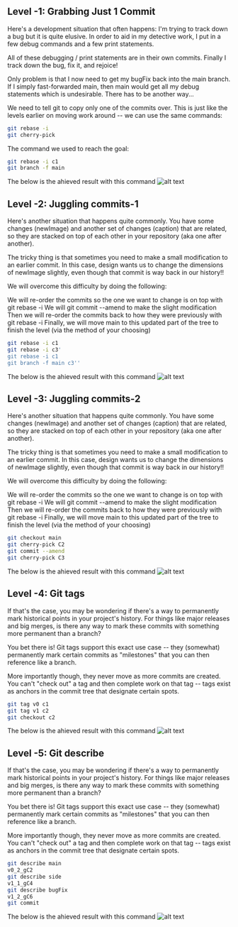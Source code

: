 ## Level -1: Grabbing Just 1 Commit

Here's a development situation that often happens: I'm trying to track down a bug but it is quite elusive. In order to aid in my detective work, I put in a few debug commands and a few print statements.

All of these debugging / print statements are in their own commits. Finally I track down the bug, fix it, and rejoice!

Only problem is that I now need to get my bugFix back into the main branch. If I simply fast-forwarded main, then main would get all my debug statements which is undesirable. There has to be another way...

We need to tell git to copy only one of the commits over. This is just like the levels earlier on moving work around -- we can use the same commands:

```bash
git rebase -i
git cherry-pick
```

The command we used to reach the goal:

```bash
git rebase -i c1
git branch -f main
```

The below is the ahieved result with this command
![alt text](https://res.cloudinary.com/dhdyhdvxd/image/upload/v1739947651/4_1_omlbwy.png)

## Level -2: Juggling commits-1

Here's another situation that happens quite commonly. You have some changes (newImage) and another set of changes (caption) that are related, so they are stacked on top of each other in your repository (aka one after another).

The tricky thing is that sometimes you need to make a small modification to an earlier commit. In this case, design wants us to change the dimensions of newImage slightly, even though that commit is way back in our history!!

We will overcome this difficulty by doing the following:

We will re-order the commits so the one we want to change is on top with git rebase -i
We will git commit --amend to make the slight modification
Then we will re-order the commits back to how they were previously with git rebase -i
Finally, we will move main to this updated part of the tree to finish the level (via the method of your choosing)

```bash
git rebase -i c1
git rebase -i c3'
git rebase -i c1
git branch -f main c3''
```

The below is the ahieved result with this command
![alt text](https://res.cloudinary.com/dhdyhdvxd/image/upload/v1739948215/4_2_wdgwd9.png)

## Level -3: Juggling commits-2

Here's another situation that happens quite commonly. You have some changes (newImage) and another set of changes (caption) that are related, so they are stacked on top of each other in your repository (aka one after another).

The tricky thing is that sometimes you need to make a small modification to an earlier commit. In this case, design wants us to change the dimensions of newImage slightly, even though that commit is way back in our history!!

We will overcome this difficulty by doing the following:

We will re-order the commits so the one we want to change is on top with git rebase -i
We will git commit --amend to make the slight modification
Then we will re-order the commits back to how they were previously with git rebase -i
Finally, we will move main to this updated part of the tree to finish the level (via the method of your choosing)

```bash
git checkout main
git cherry-pick C2
git commit --amend
git cherry-pick C3
```

The below is the ahieved result with this command
![alt text](https://res.cloudinary.com/dhdyhdvxd/image/upload/v1739947651/4_3_gka6jj.png)

## Level -4: Git tags

If that's the case, you may be wondering if there's a way to permanently mark historical points in your project's history. For things like major releases and big merges, is there any way to mark these commits with something more permanent than a branch?

You bet there is! Git tags support this exact use case -- they (somewhat) permanently mark certain commits as "milestones" that you can then reference like a branch.

More importantly though, they never move as more commits are created. You can't "check out" a tag and then complete work on that tag -- tags exist as anchors in the commit tree that designate certain spots.

```bash
git tag v0 c1
git tag v1 c2
git checkout c2
```

The below is the ahieved result with this command
![alt text](https://res.cloudinary.com/dhdyhdvxd/image/upload/v1739948303/4_4_a9ix1x.png)

## Level -5: Git describe

If that's the case, you may be wondering if there's a way to permanently mark historical points in your project's history. For things like major releases and big merges, is there any way to mark these commits with something more permanent than a branch?

You bet there is! Git tags support this exact use case -- they (somewhat) permanently mark certain commits as "milestones" that you can then reference like a branch.

More importantly though, they never move as more commits are created. You can't "check out" a tag and then complete work on that tag -- tags exist as anchors in the commit tree that designate certain spots.

```bash
git describe main
v0_2_gC2
git describe side
v1_1_gC4
git describe bugFix
v1_2_gC6
git commit
```

The below is the ahieved result with this command
![alt text](https://res.cloudinary.com/dhdyhdvxd/image/upload/v1739947651/4_5_hfwtev.png)
